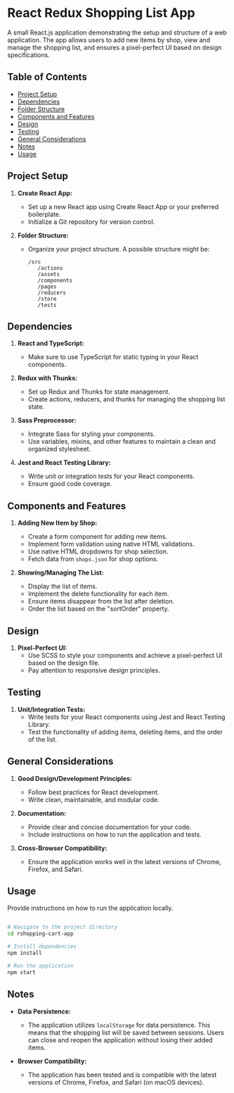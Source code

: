 # React Redux Shopping List App

A small React.js application demonstrating the setup and structure of a web application. The app allows users to add new items by shop, view and manage the shopping list, and ensures a pixel-perfect UI based on design specifications.

## Table of Contents

- [Project Setup](#project-setup)
- [Dependencies](#dependencies)
- [Folder Structure](#folder-structure)
- [Components and Features](#components-and-features)
- [Design](#design)
- [Testing](#testing)
- [General Considerations](#general-considerations)
- [Notes](#notes)
- [Usage](#usage)

## Project Setup

1. **Create React App:**

   - Set up a new React app using Create React App or your preferred boilerplate.
   - Initialize a Git repository for version control.

2. **Folder Structure:**
   - Organize your project structure. A possible structure might be:
     ```
     /src
        /actions
        /assets
        /components
        /pages
        /reducers
        /store
        /tests
     ```

## Dependencies

1. **React and TypeScript:**

   - Make sure to use TypeScript for static typing in your React components.

2. **Redux with Thunks:**

   - Set up Redux and Thunks for state management.
   - Create actions, reducers, and thunks for managing the shopping list state.

3. **Sass Preprocessor:**

   - Integrate Sass for styling your components.
   - Use variables, mixins, and other features to maintain a clean and organized stylesheet.

4. **Jest and React Testing Library:**
   - Write unit or integration tests for your React components.
   - Ensure good code coverage.

## Components and Features

1. **Adding New Item by Shop:**

   - Create a form component for adding new items.
   - Implement form validation using native HTML validations.
   - Use native HTML dropdowns for shop selection.
   - Fetch data from `shops.json` for shop options.

2. **Showing/Managing The List:**
   - Display the list of items.
   - Implement the delete functionality for each item.
   - Ensure items disappear from the list after deletion.
   - Order the list based on the "sortOrder" property.

## Design

1. **Pixel-Perfect UI:**
   - Use SCSS to style your components and achieve a pixel-perfect UI based on the design file.
   - Pay attention to responsive design principles.

## Testing

1. **Unit/Integration Tests:**
   - Write tests for your React components using Jest and React Testing Library.
   - Test the functionality of adding items, deleting items, and the order of the list.

## General Considerations

1. **Good Design/Development Principles:**

   - Follow best practices for React development.
   - Write clean, maintainable, and modular code.

2. **Documentation:**

   - Provide clear and concise documentation for your code.
   - Include instructions on how to run the application and tests.

3. **Cross-Browser Compatibility:**
   - Ensure the application works well in the latest versions of Chrome, Firefox, and Safari.

## Usage

Provide instructions on how to run the application locally.

```bash

# Navigate to the project directory
cd rshopping-cart-app

# Install dependencies
npm install

# Run the application
npm start
```

## Notes

- **Data Persistence:**
  - The application utilizes `localStorage` for data persistence. This means that the shopping list will be saved between sessions. Users can close and reopen the application without losing their added items.

- **Browser Compatibility:**
  - The application has been tested and is compatible with the latest versions of Chrome, Firefox, and Safari (on macOS devices).
